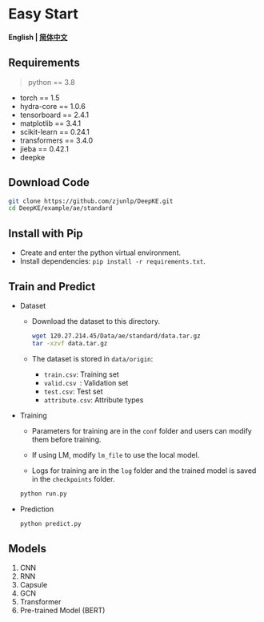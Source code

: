 # Easy Start

<p align="left">
    <b> English | <a href="https://github.com/zjunlp/DeepKE/blob/main/example/ae/standard/README_CN.md">简体中文</a> </b>
</p>

## Requirements

> python == 3.8

- torch == 1.5
- hydra-core == 1.0.6
- tensorboard == 2.4.1
- matplotlib == 3.4.1
- scikit-learn == 0.24.1
- transformers == 3.4.0
- jieba == 0.42.1
- deepke

## Download Code

```bash
git clone https://github.com/zjunlp/DeepKE.git
cd DeepKE/example/ae/standard
```

## Install with Pip

- Create and enter the python virtual environment.
- Install dependencies: `pip install -r requirements.txt`.

## Train and Predict

- Dataset

  - Download the dataset to this directory.

    ```bash
    wget 120.27.214.45/Data/ae/standard/data.tar.gz
    tar -xzvf data.tar.gz
    ```

  - The dataset is stored in `data/origin`:
    - `train.csv`: Training set
    - `valid.csv `: Validation set
    - `test.csv`: Test set
    - `attribute.csv`: Attribute types

- Training

  - Parameters for training are in the `conf` folder and users can modify them before training.
  - If using LM, modify `lm_file` to use the local model.

  - Logs for training are in the `log` folder and the trained model is saved in the `checkpoints` folder.

  ```bash
  python run.py
  ```

- Prediction

  ```bash
  python predict.py
  ```

## Models

1. CNN
2. RNN
3. Capsule
4. GCN
5. Transformer
6. Pre-trained Model (BERT)
